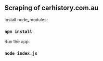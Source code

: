 ## Scraping of carhistory.com.au

Install node_modules:

### `npm install`

Run the app:

### `node index.js`



